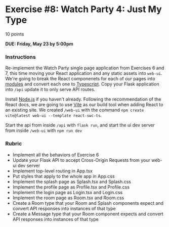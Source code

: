 # Exercise #8: Watch Party 4: Just My Type

10 points

**DUE: Friday, May 23 by 5:00pm**

### Instructions

Re-implement the Watch Party single page application from Exercises 6 and 7, this time moving your React application and any static assets into `web-ui`.  We're going to break the React componenets for each of our pages into [modules](https://developer.mozilla.org/en-US/docs/Web/JavaScript/Guide/Modules) and convert each one to [Typescript](https://www.typescriptlang.org/). Copy your Flask application into `/api` update it to only serve API routes.

Install [Node.js](https://nodejs.org/en) if you haven't already. Following the recommendation of the React docs, we are going to use [Vite](https://vite.dev/guide/) as our build tool when adding React to an existing site. We created `/web-ui` with the command `npm create vite@latest web-ui --template react-swc-ts`.

Start the api from inside `/api` with `flask run`, and start the ui dev server from inside `/web-ui` with `npm run dev`

### Rubric
- Implement all the behaviors of Exercise 6
- Update your Flask API to accept Cross-Origin Requests from your web-ui dev server
- Implement top-level routing in App.tsx
- Put styles that apply to the whole app in App.css
- Implement the splash page as Splash.tsx and Splash.css
- Implement the profile page as Profile.tsx and Profile.css
- Implement the login page as Login.tsx and Login.css
- Implement the room page as Room.tsx and Room.css
- Create a Room type that your Room and Splash components expect and convert API responses into instances of that type
- Create a Message type that your Room component expects and convert API responses into instances of that type